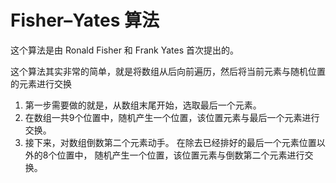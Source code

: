 # Fisher–Yates 算法

这个算法是由 Ronald Fisher 和 Frank Yates 首次提出的。

这个算法其实非常的简单，就是将数组从后向前遍历，然后将当前元素与随机位置的元素进行交换

1. 第一步需要做的就是，从数组末尾开始，选取最后一个元素。
2. 在数组一共9个位置中，随机产生一个位置，该位置元素与最后一个元素进行交换。
3. 接下来，对数组倒数第二个元素动手。 在除去已经排好的最后一个元素位置以外的8个位置中， 随机产生一个位置，该位置元素与倒数第二个元素进行交换。